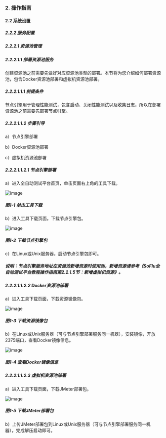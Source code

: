 ### 2. 操作指南

#### 2.2 系统设置

##### 2.2.2 服务配置

##### 2.2.2.1 资源池管理

##### 2.2.2.1.1 部署资源池服务

创建资源池之前需要先做好对应资源池类型的部署。本节将为您介绍如何部署资源池，包含Docker资源池部署和虚拟机资源池部署。

##### 2.2.2.1.1.1 前提条件

节点引擎用于管理性能测试，包含启动、关闭性能测试以及收集日志，所以在部署资源池之前需要先部署节点引擎。

##### 2.2.2.1.1.2 步骤引导

a）节点引擎部署

b）Docker资源池部署

c）虚拟机资源池部署

##### 2.2.2.1.1.2.1 节点引擎部署

a）进入全自动测试平台首页，单击页面右上角的工具下载。

![image](https://user-images.githubusercontent.com/79617492/185060867-abfb6b5c-3628-4d52-ba15-4c1342f1d0a0.png)

##### 图1-1 单击工具下载

b）进入工具下载页面，下载节点引擎包。

![image](https://user-images.githubusercontent.com/79617492/185060879-ebcfb37a-8c29-4b18-9028-070d491db28f.png)

##### 图1-2 下载节点引擎包

c）在Linux或Unix服务器，启动节点引擎包即可。

##### 说明：节点引擎服务地址在资源池新增资源时使用到，新增资源请参考《SoFlu全自动测试平台教程操作指南第2.2.1.5节：新增虚拟机资源》。

##### 2.2.2.1.1.2.2 Docker资源池部署

a）进入工具下载页面，下载资源镜像包。

![image](https://user-images.githubusercontent.com/79617492/185060905-34bffab1-92a1-4c0e-84db-27a56b1843b8.png)

##### 图1-3 下载资源镜像包

b）在Linux或Unix服务器（可与节点引擎部署服务同一机器），安装镜像，开放2375端口，查看Docker镜像信息。

![image](https://user-images.githubusercontent.com/79617492/185060928-84f92f75-2bd8-440a-82a1-6136ae439e37.png)

##### 图1-4 查看Docker镜像信息

##### 2.2.2.1.1.2.3 虚拟机资源池部署

a）进入工具下载页面，下载JMeter部署包。

![image](https://user-images.githubusercontent.com/79617492/185060956-d14ed5cb-0af9-490b-8c13-cb84f8ca51f9.png)

##### 图1-5 下载JMeter部署包

b）上传JMeter部署包到Linux或Unix服务器（可与节点引擎部署服务同一机器），完成解压启动即可。
